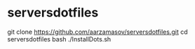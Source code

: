 # serversdotfiles

git clone https://github.com/aarzamasov/serversdotfiles.git
cd serversdotfiles
bash ./InstallDots.sh
